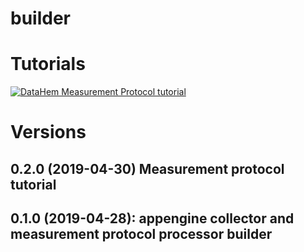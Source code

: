 # builder
# Tutorials
[![DataHem Measurement Protocol tutorial](http://gstatic.com/cloudssh/images/open-btn.png)](https://console.cloud.google.com/cloudshell/open?git_repo=https://github.com/datahem/builder&page=editor&tutorial=/tutorials/measurementprotocol.md)

# Versions
## 0.2.0 (2019-04-30) Measurement protocol tutorial

## 0.1.0 (2019-04-28): appengine collector and measurement protocol processor builder
